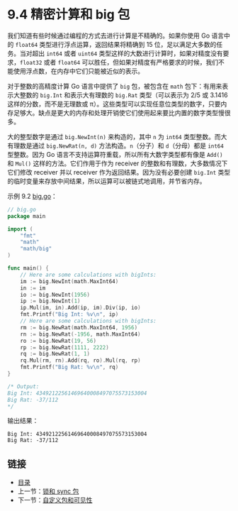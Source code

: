 # 9.4 精密计算和 big 包

我们知道有些时候通过编程的方式去进行计算是不精确的。如果你使用 Go 语言中的 `float64` 类型进行浮点运算，返回结果将精确到 15 位，足以满足大多数的任务。当对超出 `int64` 或者 `uint64` 类型这样的大数进行计算时，如果对精度没有要求，`float32` 或者 `float64` 可以胜任，但如果对精度有严格要求的时候，我们不能使用浮点数，在内存中它们只能被近似的表示。

对于整数的高精度计算 Go 语言中提供了 `big` 包，被包含在 `math` 包下：有用来表示大整数的 `big.Int` 和表示大有理数的 `big.Rat` 类型（可以表示为 2/5 或 3.1416 这样的分数，而不是无理数或 π）。这些类型可以实现任意位类型的数字，只要内存足够大。缺点是更大的内存和处理开销使它们使用起来要比内置的数字类型慢很多。

大的整型数字是通过 `big.NewInt(n)` 来构造的，其中 `n` 为 `int64` 类型整数。而大有理数是通过 `big.NewRat(n, d)` 方法构造。`n`（分子）和 `d`（分母）都是 `int64` 型整数。因为 Go 语言不支持运算符重载，所以所有大数字类型都有像是 `Add()` 和 `Mul()` 这样的方法。它们作用于作为 receiver 的整数和有理数，大多数情况下它们修改 receiver 并以 receiver 作为返回结果。因为没有必要创建 `big.Int` 类型的临时变量来存放中间结果，所以运算可以被链式地调用，并节省内存。

示例 9.2 [big.go](examples/chapter_9/big.go)：

``` go
// big.go
package main

import (
	"fmt"
	"math"
	"math/big"
)

func main() {
	// Here are some calculations with bigInts:
	im := big.NewInt(math.MaxInt64)
	in := im
	io := big.NewInt(1956)
	ip := big.NewInt(1)
	ip.Mul(im, in).Add(ip, im).Div(ip, io)
	fmt.Printf("Big Int: %v\n", ip)
	// Here are some calculations with bigInts:
	rm := big.NewRat(math.MaxInt64, 1956)
	rn := big.NewRat(-1956, math.MaxInt64)
	ro := big.NewRat(19, 56)
	rp := big.NewRat(1111, 2222)
	rq := big.NewRat(1, 1)
	rq.Mul(rm, rn).Add(rq, ro).Mul(rq, rp)
	fmt.Printf("Big Rat: %v\n", rq)
}

/* Output:
Big Int: 43492122561469640008497075573153004
Big Rat: -37/112
*/
```

输出结果：

	Big Int: 43492122561469640008497075573153004
	Big Rat: -37/112

## 链接

- [目录](getting-started.md)
- 上一节：[锁和 sync 包](09.3.md)
- 下一节：[自定义包和可见性](09.5.md)
